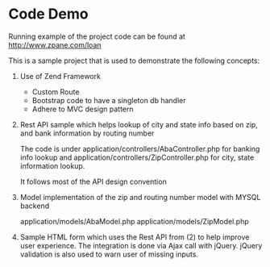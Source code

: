 <h1>Code Demo</h1>

Running example of the project code can be found at http://www.zpane.com/loan

This is a sample project that is used to demonstrate the following concepts:

1. Use of Zend Framework
   - Custom Route
   - Bootstrap code to have a singleton db handler
   - Adhere to MVC design pattern

2. Rest API sample which helps lookup of city and state info based on zip, and bank information by routing number

   The code is under application/controllers/AbaController.php for banking info lookup and application/controllers/ZipController.php for city, state
   information lookup.

   It follows most of the API design convention

3. Model implementation of the zip and routing number model with MYSQL backend

   application/models/AbaModel.php
   application/models/ZipModel.php

4. Sample HTML form which uses the Rest API from (2) to help improve user experience. The integration is done via Ajax call with jQuery. jQuery 
   validation is also used to warn user of missing inputs.
